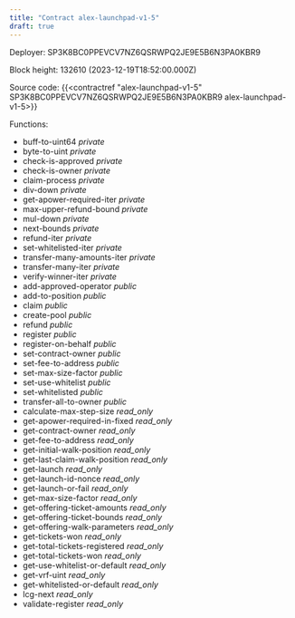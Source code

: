 ```yaml
---
title: "Contract alex-launchpad-v1-5"
draft: true
---
```

Deployer: SP3K8BC0PPEVCV7NZ6QSRWPQ2JE9E5B6N3PA0KBR9


 



Block height: 132610 (2023-12-19T18:52:00.000Z)

Source code: {{<contractref "alex-launchpad-v1-5" SP3K8BC0PPEVCV7NZ6QSRWPQ2JE9E5B6N3PA0KBR9 alex-launchpad-v1-5>}}

Functions:

* buff-to-uint64 _private_
* byte-to-uint _private_
* check-is-approved _private_
* check-is-owner _private_
* claim-process _private_
* div-down _private_
* get-apower-required-iter _private_
* max-upper-refund-bound _private_
* mul-down _private_
* next-bounds _private_
* refund-iter _private_
* set-whitelisted-iter _private_
* transfer-many-amounts-iter _private_
* transfer-many-iter _private_
* verify-winner-iter _private_
* add-approved-operator _public_
* add-to-position _public_
* claim _public_
* create-pool _public_
* refund _public_
* register _public_
* register-on-behalf _public_
* set-contract-owner _public_
* set-fee-to-address _public_
* set-max-size-factor _public_
* set-use-whitelist _public_
* set-whitelisted _public_
* transfer-all-to-owner _public_
* calculate-max-step-size _read_only_
* get-apower-required-in-fixed _read_only_
* get-contract-owner _read_only_
* get-fee-to-address _read_only_
* get-initial-walk-position _read_only_
* get-last-claim-walk-position _read_only_
* get-launch _read_only_
* get-launch-id-nonce _read_only_
* get-launch-or-fail _read_only_
* get-max-size-factor _read_only_
* get-offering-ticket-amounts _read_only_
* get-offering-ticket-bounds _read_only_
* get-offering-walk-parameters _read_only_
* get-tickets-won _read_only_
* get-total-tickets-registered _read_only_
* get-total-tickets-won _read_only_
* get-use-whitelist-or-default _read_only_
* get-vrf-uint _read_only_
* get-whitelisted-or-default _read_only_
* lcg-next _read_only_
* validate-register _read_only_
